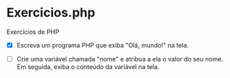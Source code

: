 # Exercicios.php
Exercícios de PHP 
- [x] Escreva um programa PHP que exiba "Olá, mundo!" na tela.
- [ ] Crie uma variável chamada "nome" e atribua a ela o valor do seu nome. Em seguida, exiba o conteúdo da variável na tela.


